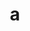 ---
layout: cake
title:  a
type: cake
bannerimg: /banners/cakebanner
comic: cake_50.png
name: Shirts
hovertext: heh heh
next: 51
prev: 49
---